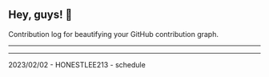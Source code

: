 ## Hey, guys! 👋

Contribution log for beautifying your GitHub contribution graph.

---



---

2023/02/02 - HONESTLEE213 - schedule